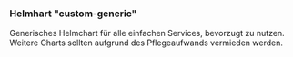 ### Helmhart "custom-generic"

Generisches Helmchart für alle einfachen Services, bevorzugt zu nutzen. Weitere Charts sollten aufgrund des Pflegeaufwands vermieden werden.